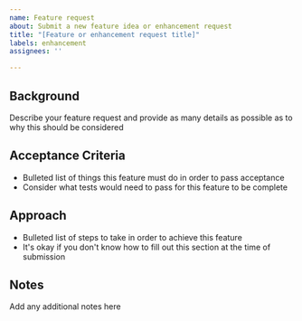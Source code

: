 ```yaml
---
name: Feature request
about: Submit a new feature idea or enhancement request
title: "[Feature or enhancement request title]"
labels: enhancement
assignees: ''

---
```


## Background

Describe your feature request and provide as many details as possible as to why this should be considered

## Acceptance Criteria

- Bulleted list of things this feature must do in order to pass acceptance
- Consider what tests would need to pass for this feature to be complete

## Approach

- Bulleted list of steps to take in order to achieve this feature
- It's okay if you don't know how to fill out this section at the time of submission

## Notes

Add any additional notes here
